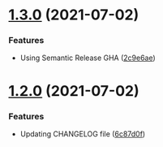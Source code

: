 # [1.3.0](https://github.com/getndazn/kopytko-packager/compare/v1.2.0...v1.3.0) (2021-07-02)


### Features

* Using Semantic Release GHA ([2c9e6ae](https://github.com/getndazn/kopytko-packager/commit/2c9e6ae967516c08aaae1d421db424d7cf558873))

# [1.2.0](https://github.com/getndazn/kopytko-packager/compare/v1.1.0...v1.2.0) (2021-07-02)


### Features

* Updating CHANGELOG file ([6c87d0f](https://github.com/getndazn/kopytko-packager/commit/6c87d0f6b1ce575386b7135a104f0ad5d5eea0bd))
